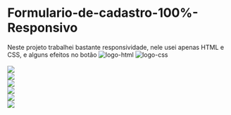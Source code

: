 # Formulario-de-cadastro-100%-Responsivo
Neste projeto trabalhei bastante responsividade, nele usei apenas HTML e CSS, e alguns efeitos no botão
<img src="https://img.shields.io/badge/HTML5-E34F26?style=for-the-badge&logo=html5&logoColor=white" alt="logo-html">
<img src="https://img.shields.io/badge/CSS3-1572B6?style=for-the-badge&logo=css3&logoColor=white" alt="logo-css">
<br>
<br>
<img src="./assets/Captura de Tela (7).png">
<br>
<img src="./assets/Captura de Tela (8).png">
<br>
<img src="./assets/Captura de Tela (9).png">
<br>
<img src="./assets/Captura de Tela (10).png">
<br>
<img src="./assets/Captura de Tela (11).png">
<br>
<img src="./assets/Captura de Tela (12).png">

